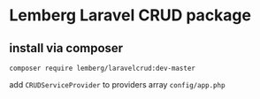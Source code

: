 # Lemberg Laravel CRUD package #

## install via composer ##

```composer require lemberg/laravelcrud:dev-master```

add ```CRUDServiceProvider``` to providers array ```config/app.php```

